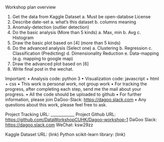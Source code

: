 Workshop plan overview

1.	Get the data from Kaggle Dataset 
  a. 	Must be open-databse License
2.	Describe date-set 
  a.	what’s this dataset
  b.	columns meaning
3.	Anomaly-detection (outlier detection)
4.	Do the basic analysis (More than 5 kinds)
  a.	Max, min
  b.	Avg
  c.	Histogram
5.	Draw the basic plot based on [4] (more than 5 kinds)
6.	Do the advanced analysis (Select one)
  a.	Clustering
  b.	Regression
  c.	Classification (Predicting)
  d.	Dimensionality Reduction
  e.	Data-mapping (e.g. mapping to google map)
7.	Draw the advanced plot based on [6]
8.	Write final post in the wechat.

Important:
•	Analysis code: python 3	
•	Visualization code: javascript + html + css
•	This work is personal work, not group work
•	For tracking the progress, after completing each step, send me the mail about your progress.
•	All the code should be uploaded to github
•	For further information, please join DaGoo-Slack: https://dagoo.slack.com 
•	Any questions about this work, please feel free to ask.

Project Tracking URL: ____________
Project Github URL: https://github.com/DataWorkshopCUHK/Dagoo-workshop-1
DaGoo Slack: https://dagoo.slack.com 
WeChat: ksw29zz

Kaggle Dataset URL: (link)
Python scikit-learn library: (link)
